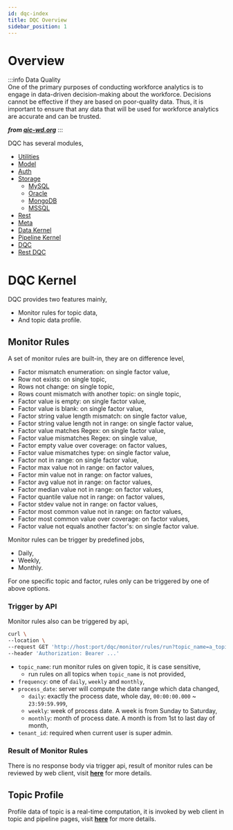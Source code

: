 ```yaml
---
id: dqc-index  
title: DQC Overview  
sidebar_position: 1
---
```


# Overview

:::info Data Quality  
One of the primary purposes of conducting workforce analytics is to engage in data-driven decision-making about the workforce. Decisions
cannot be effective if they are based on poor-quality data. Thus, it is important to ensure that any data that will be used for workforce
analytics are accurate and can be trusted.

**_from [qic-wd.org](https://www.qic-wd.org/blog/data-quality)_**
:::

DQC has several modules,

- [Utilities](https://github.com/Indexical-Metrics-Measure-Advisory/watchmen/tree/main/packages/watchmen-utilities)
- [Model](https://github.com/Indexical-Metrics-Measure-Advisory/watchmen/tree/main/packages/watchmen-model)
- [Auth](https://github.com/Indexical-Metrics-Measure-Advisory/watchmen/tree/main/packages/watchmen-auth)
- [Storage](https://github.com/Indexical-Metrics-Measure-Advisory/watchmen/tree/main/packages/watchmen-storage)
	- [MySQL](https://github.com/Indexical-Metrics-Measure-Advisory/watchmen/tree/main/packages/watchmen-storage-mysql)
	- [Oracle](https://github.com/Indexical-Metrics-Measure-Advisory/watchmen/tree/main/packages/watchmen-storage-oracle)
	- [MongoDB](https://github.com/Indexical-Metrics-Measure-Advisory/watchmen/tree/main/packages/watchmen-storage-mongodb)
	- [MSSQL](https://github.com/Indexical-Metrics-Measure-Advisory/watchmen/tree/main/packages/watchmen-storage-mssql)
- [Rest](https://github.com/Indexical-Metrics-Measure-Advisory/watchmen/tree/main/packages/watchmen-rest)
- [Meta](https://github.com/Indexical-Metrics-Measure-Advisory/watchmen/tree/main/packages/watchmen-meta)
- [Data Kernel](https://github.com/Indexical-Metrics-Measure-Advisory/watchmen/tree/main/packages/watchmen-data-kernel)
- [Pipeline Kernel](https://github.com/Indexical-Metrics-Measure-Advisory/watchmen/tree/main/packages/watchmen-pipeline-kernel)
- [DQC](https://github.com/Indexical-Metrics-Measure-Advisory/watchmen/tree/main/packages/watchmen-dqc)
- [Rest DQC](https://github.com/Indexical-Metrics-Measure-Advisory/watchmen/tree/main/packages/watchmen-rest-dqc)

# DQC Kernel

DQC provides two features mainly,

- Monitor rules for topic data,
- And topic data profile.

## Monitor Rules

A set of monitor rules are built-in, they are on difference level,

- Factor mismatch enumeration: on single factor value,
- Row not exists: on single topic,
- Rows not change: on single topic,
- Rows count mismatch with another topic: on single topic,
- Factor value is empty: on single factor value,
- Factor value is blank: on single factor value,
- Factor string value length mismatch: on single factor value,
- Factor string value length not in range: on single factor value,
- Factor value matches Regex: on single factor value,
- Factor value mismatches Regex: on single value,
- Factor empty value over coverage: on factor values,
- Factor value mismatches type: on single factor value,
- Factor not in range: on single factor value,
- Factor max value not in range: on factor values,
- Factor min value not in range: on factor values,
- Factor avg value not in range: on factor values,
- Factor median value not in range: on factor values,
- Factor quantile value not in range: on factor values,
- Factor stdev value not in range: on factor values,
- Factor most common value not in range: on factor values,
- Factor most common value over coverage: on factor values,
- Factor value not equals another factor's: on single factor value.

Monitor rules can be trigger by predefined jobs,

- Daily,
- Weekly,
- Monthly.

For one specific topic and factor, rules only can be triggered by one of above options.

### Trigger by API

Monitor rules also can be triggered by api,

```bash
curl \
--location \ 
--request GET 'http://host:port/dqc/monitor/rules/run?topic_name=a_topic&frequency=daily&process_date=20200816&tenant_id=1' \
--header 'Authorization: Bearer ...'
```

- `topic_name`: run monitor rules on given topic, it is case sensitive,
    - run rules on all topics when `topic_name` is not provided,
- `frequency`: one of `daily`, `weekly` and `monthly`,
- `process_date`: server will compute the date range which data changed,
    - `daily`: exactly the process date, whole day, `00:00:00.000` ~ `23:59:59.999`,
    - `weekly`: week of process date. A week is from Sunday to Saturday,
    - `monthly`: month of process date. A month is from 1st to last day of month,
- `tenant_id`: required when current user is super admin.

### Result of Monitor Rules

There is no response body via trigger api, result of monitor rules can be reviewed by web client,
visit **[here](../../web-client/dqc/monitor-rules)** for more details.

## Topic Profile

Profile data of topic is a real-time computation, it is invoked by web client in topic and pipeline pages,
visit **[here](../../web-client/dqc/topic-profile)** for more details.

